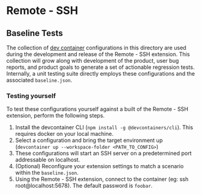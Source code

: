 # Remote - SSH

## Baseline Tests

The collection of [dev container](https://containers.dev) configurations in this directory are used during the development and release of the Remote - SSH extension.  This collection will grow along with development of the product, user bug reports, and product goals to generate a set of actionable regression tests.  Internally, a unit testing suite directly employs these configurations and the associated `baseline.json`.

### Testing yourself

To test these configurations yourself against a built of the Remote - SSH extension, perform the following steps. 

1. Install the devcontainer CLI (`npm install -g @devcontainers/cli`). This requires docker on your local machine.
1. Select a configuration and bring the target environment up (`devcontainer up --workspace-folder <PATH_TO_CONFIG>`)
1. These configurations will start an SSH server on a predetermined port addressable on localhost.
1. (Optional) Reconfigure your extension settings to match a scenario within the `baseline.json`.
1. Using the Remote - SSH extension, connect to the container (eg: ssh root@localhost:5678).  The default password is `foobar`.
